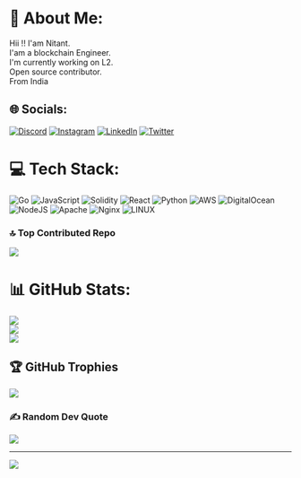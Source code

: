 # 💫 About Me:
Hii !! I'am Nitant.<br>I'am a blockchain Engineer.<br>I'm currently working on L2.<br>Open source contributor.<br>From India 


## 🌐 Socials:
[![Discord](https://img.shields.io/badge/Discord-%237289DA.svg?logo=discord&logoColor=white)](https://discord.gg/bigfoot5187) [![Instagram](https://img.shields.io/badge/Instagram-%23E4405F.svg?logo=Instagram&logoColor=white)](https://instagram.com/super_nitz) [![LinkedIn](https://img.shields.io/badge/LinkedIn-%230077B5.svg?logo=linkedin&logoColor=white)](https://linkedin.com/in/nitant09) [![Twitter](https://img.shields.io/badge/Twitter-%231DA1F2.svg?logo=Twitter&logoColor=white)](https://twitter.com/LiveBigfoot) 

# 💻 Tech Stack:
![Go](https://img.shields.io/badge/go-%2300ADD8.svg?style=for-the-badge&logo=go&logoColor=white) ![JavaScript](https://img.shields.io/badge/javascript-%23323330.svg?style=for-the-badge&logo=javascript&logoColor=%23F7DF1E) ![Solidity](https://img.shields.io/badge/Solidity-%23363636.svg?style=for-the-badge&logo=solidity&logoColor=white) ![React](https://img.shields.io/badge/react-%2320232a.svg?style=for-the-badge&logo=react&logoColor=%2361DAFB) ![Python](https://img.shields.io/badge/python-3670A0?style=for-the-badge&logo=python&logoColor=ffdd54) ![AWS](https://img.shields.io/badge/AWS-%23FF9900.svg?style=for-the-badge&logo=amazon-aws&logoColor=white) ![DigitalOcean](https://img.shields.io/badge/DigitalOcean-%230167ff.svg?style=for-the-badge&logo=digitalOcean&logoColor=white) ![NodeJS](https://img.shields.io/badge/node.js-6DA55F?style=for-the-badge&logo=node.js&logoColor=white) ![Apache](https://img.shields.io/badge/apache-%23D42029.svg?style=for-the-badge&logo=apache&logoColor=white) ![Nginx](https://img.shields.io/badge/nginx-%23009639.svg?style=for-the-badge&logo=nginx&logoColor=white) ![LINUX](https://img.shields.io/badge/Linux-FCC624?style=for-the-badge&logo=linux&logoColor=black)

### 🔝 Top Contributed Repo
![](https://github-contributor-stats.vercel.app/api?username=nitantchhajed&limit=5&theme=tokyonight&combine_all_yearly_contributions=true)

# 📊 GitHub Stats:
![](https://github-readme-stats.vercel.app/api?username=nitantchhajed&theme=dark&hide_border=true&include_all_commits=true&count_private=true)<br/>
![](https://github-readme-streak-stats.herokuapp.com/?user=nitantchhajed&theme=dark&hide_border=true)<br/>
![](https://github-readme-stats.vercel.app/api/top-langs/?username=nitantchhajed&theme=dark&hide_border=true&include_all_commits=true&count_private=true&layout=compact)

## 🏆 GitHub Trophies
![](https://github-profile-trophy.vercel.app/?username=nitantchhajed&theme=radical&no-frame=false&no-bg=false&margin-w=4)

### ✍️ Random Dev Quote
![](https://quotes-github-readme.vercel.app/api?type=horizontal&theme=radical)





---
[![](https://visitcount.itsvg.in/api?id=nitantchhajed&icon=0&color=0)](https://visitcount.itsvg.in)

